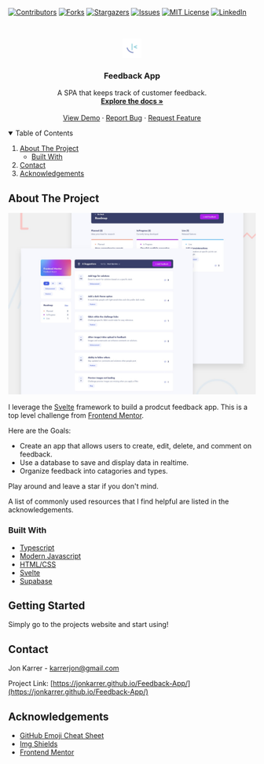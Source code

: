 <!--
*** Thanks for checking out the Feedback-App. If you have a suggestion
*** that would make this better, please fork the repo and create a pull request
*** or simply open an issue with the tag "enhancement".
*** Thanks again! Now go create something AMAZING! :D
-->

<!-- PROJECT SHIELDS -->
<!--
*** I'm using markdown "reference style" links for readability.
*** Reference links are enclosed in brackets [ ] instead of parentheses ( ).
*** See the bottom of this document for the declaration of the reference variables
*** for contributors-url, forks-url, etc. This is an optional, concise syntax you may use.
*** https://www.markdownguide.org/basic-syntax/#reference-style-links
-->

[![Contributors][contributors-shield]][contributors-url]
[![Forks][forks-shield]][forks-url]
[![Stargazers][stars-shield]][stars-url]
[![Issues][issues-shield]][issues-url]
[![MIT License][license-shield]][license-url]
[![LinkedIn][linkedin-shield]][linkedin-url]

<!-- PROJECT LOGO -->
<br />
<p align="center">
  <a href="https://github.com/jonkarrer/Feedback-App" >
    <img src="./public/assets/favicon-32x32.png" alt="Logo" width="40" height="40">
  </a>

  <h3 align="center">Feedback App</h3>

  <p align="center">
    A SPA that keeps track of customer feedback.
    <br />
    <a href="https://github.com/jonkarrer/Feedback-App"><strong>Explore the docs »</strong></a>
    <br />
    <br />
    <a href="https://jonkarrer.github.io/Feedback-App/">View Demo</a>
    ·
    <a href="https://github.com/jonkarrer/Feedback-App/issues">Report Bug</a>
    ·
    <a href="https://github.com/jonkarrer/Feedback-App/issues">Request Feature</a>
  </p>
</p>

<!-- TABLE OF CONTENTS -->
<details open="open">
  <summary>Table of Contents</summary>
  <ol>
    <li>
      <a href="#about-the-project">About The Project</a>
      <ul>
        <li><a href="#built-with">Built With</a></li>
      </ul>
    </li>
    <li><a href="#contact">Contact</a></li>
    <li><a href="#acknowledgements">Acknowledgements</a></li>
  </ol>
</details>

<!-- ABOUT THE PROJECT -->

## About The Project

[![Product Name Screen Shot][product-screenshot]](https://example.com)

I leverage the [Svelte](https://svelte.dev/) framework to build a prodcut feedback app. This is a top level challenge from [Frontend Mentor](https://www.frontendmentor.io/profile/jonkarrer).

Here are the Goals:

- Create an app that allows users to create, edit, delete, and comment on feedback.
- Use a database to save and display data in realtime.
- Organize feedback into catagories and types.

Play around and leave a star if you don't mind.

A list of commonly used resources that I find helpful are listed in the acknowledgements.

### Built With

- [Typescript](https://www.typescriptlang.org)
- [Modern Javascript](https://javascript.info)
- [HTML/CSS](https://www.w3schools.com/html/default.asp)
- [Svelte](https://svelte.dev/)
- [Supabase](https://supabase.com/)

<!-- GETTING STARTED -->

## Getting Started

Simply go to the projects website and start using!

<!-- CONTACT -->

## Contact

Jon Karrer - karrerjon@gmail.com

Project Link: [https://jonkarrer.github.io/Feedback-App/](https://jonkarrer.github.io/Feedback-App/)

<!-- ACKNOWLEDGEMENTS -->

## Acknowledgements

- [GitHub Emoji Cheat Sheet](https://www.webpagefx.com/tools/emoji-cheat-sheet)
- [Img Shields](https://shields.io)
- [Frontend Mentor](https://www.frontendmentor.io/challenges/product-feedback-app-wbvUYqjR6)

<!-- MARKDOWN LINKS & IMAGES -->
<!-- https://www.markdownguide.org/basic-syntax/#reference-style-links -->

[contributors-shield]: https://img.shields.io/github/contributors/jonkarrer/Feedback-App.svg?style=for-the-badge
[contributors-url]: https://github.com/jonkarrer/Feedback-App/graphs/contributors
[forks-shield]: https://img.shields.io/github/forks/jonkarrer/Feedback-App.svg?style=for-the-badge
[forks-url]: https://github.com/jonkarrer/Feedback-App/network/members
[stars-shield]: https://img.shields.io/github/stars/jonkarrer/Feedback-App.svg?style=for-the-badge
[stars-url]: https://github.com/jonkarrer/Feedback-App/stargazers
[issues-shield]: https://img.shields.io/github/issues/jonkarrer/Feedback-App.svg?style=for-the-badge
[issues-url]: https://github.com/jonkarrer/Feedback-App/issues
[license-shield]: https://img.shields.io/github/license/jonkarrer/Feedback-App.svg?style=for-the-badge
[license-url]: https://github.com/jonkarrer/Feedback-App/blob/master/LICENSE
[linkedin-shield]: https://img.shields.io/badge/-LinkedIn-black.svg?style=for-the-badge&logo=linkedin&colorB=555
[linkedin-url]: https://www.linkedin.com/in/jon-karrer-6b8a18186/
[product-screenshot]: ./public/assets/preview.jpg
